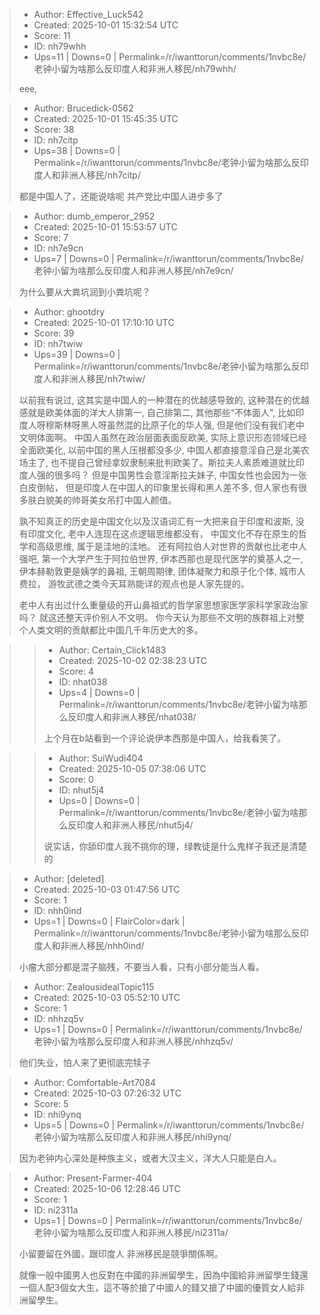 > - Author: Effective_Luck542
> - Created: 2025-10-01 15:32:54 UTC
> - Score: 11
> - ID: nh79whh
> - Ups=11 | Downs=0 | Permalink=/r/iwanttorun/comments/1nvbc8e/老钟小留为啥那么反印度人和非洲人移民/nh79whh/
>
> eee,

> - Author: Brucedick-0562
> - Created: 2025-10-01 15:45:35 UTC
> - Score: 38
> - ID: nh7citp
> - Ups=38 | Downs=0 | Permalink=/r/iwanttorun/comments/1nvbc8e/老钟小留为啥那么反印度人和非洲人移民/nh7citp/
>
> 都是中国人了，还能说啥呢
> 共产党比中国人进步多了

> - Author: dumb_emperor_2952
> - Created: 2025-10-01 15:53:57 UTC
> - Score: 7
> - ID: nh7e9cn
> - Ups=7 | Downs=0 | Permalink=/r/iwanttorun/comments/1nvbc8e/老钟小留为啥那么反印度人和非洲人移民/nh7e9cn/
>
> 为什么要从大粪坑润到小粪坑呢？

> - Author: ghootdry
> - Created: 2025-10-01 17:10:10 UTC
> - Score: 39
> - ID: nh7twiw
> - Ups=39 | Downs=0 | Permalink=/r/iwanttorun/comments/1nvbc8e/老钟小留为啥那么反印度人和非洲人移民/nh7twiw/
>
> 以前我有说过, 这其实是中国人的一种潜在的优越感导致的,  这种潜在的优越感就是欧美体面的洋大人排第一,  自己排第二,  其他那些“不体面人",  比如印度人呀穆斯林呀黑人呀虽然混的比原子化的华人强,  但是他们没有我们老中文明体面啊。 中国人虽然在政治层面表面反欧美, 实际上意识形态领域已经全面欧美化,  以前中国的黑人压根都没多少, 中国人都直接意淫自己是北美农场主了, 也不提自己曾经拿奴隶制来批判欧美了。斯拉夫人素质难道就比印度人强的很多吗？ 但是中国男性会意淫斯拉夫妹子,  中国女性也会因为一张白皮倒帖， 但是印度人在中国人的印象里长得和黑人差不多, 但人家也有很多肤白貌美的帅哥美女吊打中国人颜值。
> 
> 孰不知真正的历史是中国文化以及汉语词汇有一大把来自于印度和波斯,  没有印度文化,  老中人连现在这点逻辑思维都没有，  中国文化不存在原生的哲学和高级思维,   属于是洼地的洼地。  还有阿拉伯人对世界的贡献也比老中人强吧, 第一个大学产生于阿拉伯世界,  伊本西那也是现代医学的奠基人之一,  伊本赫勒敦更是姨学的鼻祖,  王朝周期律,  团体凝聚力和原子化个体,  城市人费拉， 游牧武德之类今天耳熟能详的观点也是人家先提的。 
> 
> 老中人有出过什么重量级的开山鼻祖式的哲学家思想家医学家科学家政治家吗？ 就这还整天评价别人不文明。 你今天认为那些不文明的族群祖上对整个人类文明的贡献都比中国几千年历史大的多。

>> - Author: Certain_Click1483
>> - Created: 2025-10-02 02:38:23 UTC
>> - Score: 4
>> - ID: nhat038
>> - Ups=4 | Downs=0 | Permalink=/r/iwanttorun/comments/1nvbc8e/老钟小留为啥那么反印度人和非洲人移民/nhat038/
>>
>> 上个月在b站看到一个评论说伊本西那是中国人，给我看笑了。

>> - Author: SuiWudi404
>> - Created: 2025-10-05 07:38:06 UTC
>> - Score: 0
>> - ID: nhut5j4
>> - Ups=0 | Downs=0 | Permalink=/r/iwanttorun/comments/1nvbc8e/老钟小留为啥那么反印度人和非洲人移民/nhut5j4/
>>
>> 说实话，你舔印度人我不挑你的理，绿教徒是什么鬼样子我还是清楚的

> - Author: [deleted]
> - Created: 2025-10-03 01:47:56 UTC
> - Score: 1
> - ID: nhh0ind
> - Ups=1 | Downs=0 | FlairColor=dark | Permalink=/r/iwanttorun/comments/1nvbc8e/老钟小留为啥那么反印度人和非洲人移民/nhh0ind/
>
> 小瘤大部分都是混子脑残，不要当人看，只有小部分能当人看。

> - Author: ZealousidealTopic115
> - Created: 2025-10-03 05:52:10 UTC
> - Score: 1
> - ID: nhhzq5v
> - Ups=1 | Downs=0 | Permalink=/r/iwanttorun/comments/1nvbc8e/老钟小留为啥那么反印度人和非洲人移民/nhhzq5v/
>
> 他们失业，怕人来了更彻底完犊子

> - Author: Comfortable-Art7084
> - Created: 2025-10-03 07:26:32 UTC
> - Score: 5
> - ID: nhi9ynq
> - Ups=5 | Downs=0 | Permalink=/r/iwanttorun/comments/1nvbc8e/老钟小留为啥那么反印度人和非洲人移民/nhi9ynq/
>
> 因为老钟内心深处是种族主义，或者大汉主义，洋大人只能是白人。

> - Author: Present-Farmer-404
> - Created: 2025-10-06 12:28:46 UTC
> - Score: 1
> - ID: ni2311a
> - Ups=1 | Downs=0 | Permalink=/r/iwanttorun/comments/1nvbc8e/老钟小留为啥那么反印度人和非洲人移民/ni2311a/
>
> 小留要留在外國，跟印度人 非洲移民是競爭關係啊。
> 
> 就像一般中國男人也反對在中國的非洲留學生，因為中國給非洲留學生錢還一個人配3個女大生，這不等於搶了中國人的錢又搶了中國的優質女人給非洲留學生。
